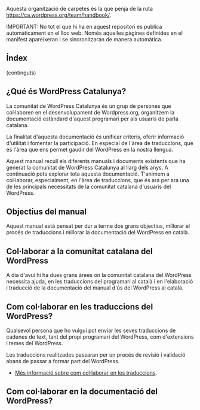 Aquesta organització de carpetes és la que penja de la ruta https://ca.wordpress.org/team/handbook/.

IMPORTANT: No tot el que hi ha en aquest repositori es publica automàticament en el lloc web. Només aquelles pàgines definides en el manifest apareixeran i se sincronitzaran de manera automàtica.

## Índex

(continguts)

## ¿Qué és WordPress Catalunya?

La comunitat de WordPress Catalunya és un grup de persones que col·laboren en el desenvolupament de Wordpress.org, organitzem la documentació estàndard d'aquest programari per als usuaris de parla catalana.

La finalitat d'aquesta documentació és unificar criteris, oferir informació d'utilitat i fomentar la participació. En especial de l'àrea de traduccions, que és l'àrea que ens permet gaudir del WordPress en la nostra llengua.

Aquest manual recull els diferents manuals i documents existents que ha generat la comunitat de WordPress Catalunya al llarg dels anys. A continuació pots explorar tota aquesta documentació. T'animem a col·laborar, especialment, en l'àrea de traduccions, que és ara per ara una de les principals necessitats de la comunitat catalana d'usuaris del WordPress.

## Objectius del manual

Aquest manual està pensat per dur a terme dos grans objectius, millorar el procés de traduccions i millorar la documentació del WordPress en català.

## Col·laborar a la comunitat catalana del WordPress

A dia d'avui hi ha dues grans àrees on la comunitat catalana del WordPress necessita ajuda, en les traduccions del programari al català i en l'elaboració i traducció de la documentació del manual d'ús del WordPress al català.

## Com col·laborar en les traduccions del WordPress?

Qualsevol persona que ho vulgui pot enviar les seves traduccions de cadenes de text, tant del propi programari del WordPress, com d'extensions i temes del WordPress.  
  
Les traduccions realitzades passaran per un procés de revisió i validació abans de passar a formar part del WordPress.

- [Més informació sobre com col·laborar en les traduccions](https://github.com/wpcatalunya/manual/blob/main/traduccio/index.md).

## Com col·laborar en la documentació del WordPress?
